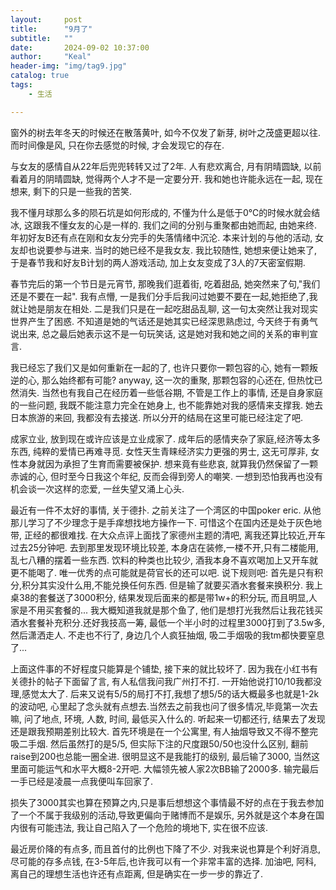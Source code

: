 ```yaml
---
layout:     post
title:      "9月了"
subtitle:   ""
date:       2024-09-02 10:37:00
author:     "Keal"
header-img: "img/tag9.jpg"
catalog: true
tags:
    - 生活

---
```


窗外的树去年冬天的时候还在散落黄叶, 如今不仅发了新芽, 树叶之茂盛更超以往.  而时间像是风, 只在你去感觉的时候, 才会发现它的存在.

与女友的感情自从22年后兜兜转转又过了2年. 人有悲欢离合, 月有阴晴圆缺, 以前看着月的阴晴圆缺, 觉得两个人才不是一定要分开. 我和她也许能永远在一起, 现在想来, 剩下的只是一些我的苦笑.

我不懂月球那么多的陨石坑是如何形成的,  不懂为什么是低于0℃的时候水就会结冰, 这跟我不懂女友的心是一样的. 我们之间的分别与重聚都由她而起, 由她来终. 年初好友B还有点在刚和女友分完手的失落情绪中沉沦. 本来计划的与他的活动, 女友却也说要参与进来. 当时的她已经不是我女友. 我比较随性, 她想来便让她来了, 于是春节我和好友B计划的两人游戏活动, 加上女友变成了3人的7天密室假期.

春节完后的第一个节日是元宵节, 那晚我们逛着街, 吃着甜品, 她突然来了句,"我们还是不要在一起". 我有点懵, 一是我们分手后我问过她要不要在一起,她拒绝了,我就让她是朋友在相处. 二是我们只是在一起吃甜品乱聊, 这一句太突然让我对现实世界产生了困惑. 不知道是她的气话还是她其实已经深思熟虑过, 今天终于有勇气说出来, 总之最后她表示这不是一句玩笑话, 这是她对我和她之间的关系的审判宣言.

我已经忘了我们又是如何重新在一起的了, 也许只要你一颗包容的心, 她有一颗叛逆的心, 那么始终都有可能? anyway, 这一次的重聚, 那颗包容的心还在, 但热忱已然消失. 当然也有我自己在经历着一些低谷期, 不管是工作上的事情, 还是自身家庭的一些问题, 我既不能注意力完全在她身上,  也不能靠她对我的感情来支撑我. 她去日本旅游的来回, 我都没有去接送. 所以分开的结局在这里可能已经注定了吧.

成家立业, 放到现在或许应该是立业成家了. 成年后的感情夹杂了家庭,经济等太多东西, 纯粹的爱情已再难寻觅. 女性天生青睐经济实力更强的男士, 这无可厚非, 女性本身就因为承担了生育而需要被保护. 想来竟有些悲哀, 就算我仍然保留了一颗赤诚的心, 但时至今日我这个年纪, 反而会得到旁人的嘲笑. 一想到恐怕我再也没有机会谈一次这样的恋爱, 一丝失望又涌上心头.



最近有一件不太好的事情, 关于德扑. 之前关注了一个湾区的中国poker eric. 从他那儿学习了不少理念于是手痒想找地方操作一下. 可惜这个在国内还是处于灰色地带, 正经的都很难找. 在大众点评上面找了家德州主题的清吧, 离我还算比较近,开车过去25分钟吧. 去到那里发现环境比较差, 本身店在装修,一楼不开,只有二楼能用, 乱七八糟的摆着一些东西. 饮料的种类也比较少, 酒我本身不喜欢喝加上又开车就更不能喝了. 唯一优秀的点可能就是荷官长的还可以吧. 说下规则吧: 首先是只有积分,积分其实没什么用,不能兑换任何东西. 但是输了就要买酒水套餐来换积分. 我上桌38的套餐送了3000积分, 结果发现后面来的都是带1w+的积分玩, 而且明显,人家是不用买套餐的... 我大概知道我就是那个鱼了, 他们是想打光我然后让我花钱买酒水套餐补充积分.还好我技高一筹, 最低一个半小时的过程里3000打到了3.5w多, 然后潇洒走人. 不走也不行了, 身边几个人疯狂抽烟, 吸二手烟吸的我tm都快要窒息了...

上面这件事的不好程度只能算是个铺垫, 接下来的就比较坏了. 因为我在小红书有关德扑的帖子下面留了言, 有人私信我问我广州打不打. 一开始他说打10/10我都没理,感觉太大了. 后来又说有5/5的局打不打,我想了想5/5的话大概最多也就是1-2k的波动吧, 心里起了念头就有点想去.当然去之前我也问了很多情况,毕竟第一次去嘛, 问了地点, 环境, 人数, 时间, 最低买入什么的. 听起来一切都还行, 结果去了发现还是跟我预期差别比较大. 首先环境是在一个公寓里, 有人抽烟导致又不得不整完吸二手烟. 然后虽然打的是5/5, 但实际下注的尺度跟50/50也没什么区别, 翻前raise到200也总能一圈全进. 很明显这不是我能打的级别, 最后输了3000, 当然这里面可能运气和水平大概8-2开吧. 大幅领先被人家2次BB输了2000多. 输完最后一手已经是凌晨一点我便叫车回家了. 

损失了3000其实也算在预算之内,只是事后想想这个事情最不好的点在于我去参加了一个不属于我级别的活动,导致更偏向于赌博而不是娱乐, 另外就是这个本身在国内很有可能违法, 我让自己陷入了一个危险的境地下, 实在很不应该.



最近房价降的有点多, 而且首付的比例也下降了不少. 对我来说也算是个利好消息, 尽可能的存多点钱, 在3-5年后,也许我可以有一个非常丰富的选择. 加油吧, 阿科, 离自己的理想生活也许还有点距离, 但是确实在一步一步的靠近了.











